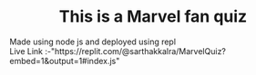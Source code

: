 <h1 align ="center"> This is a Marvel fan quiz 
</h1>
Made using node js and deployed using repl
<br>
Live Link :-"https://replit.com/@sarthakkalra/MarvelQuiz?embed=1&output=1#index.js"
